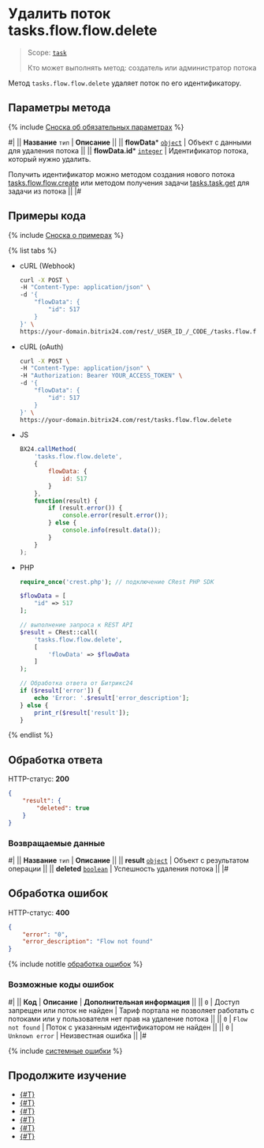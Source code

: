 # Удалить поток tasks.flow.flow.delete

> Scope: [`task`](../../scopes/permissions.md)
>
> Кто может выполнять метод: создатель или администратор потока

Метод `tasks.flow.flow.delete` удаляет поток по его идентификатору.

## Параметры метода

{% include [Сноска об обязательных параметрах](../../../_includes/required.md) %}

#|
|| **Название**
`тип` | **Описание** ||
|| **flowData*** 
[`object`](../../data-types.md) | Объект с данными для удаления потока ||
|| **flowData.id*** 
[`integer`](../../data-types.md) | Идентификатор потока, который нужно удалить. 

Получить идентификатор можно методом создания нового потока [tasks.flow.flow.create](./tasks-flow-flow-create.md) или методом получения задачи [tasks.task.get](../tasks-task-get.md) для задачи из потока ||
|#

## Примеры кода

{% include [Сноска о примерах](../../../_includes/examples.md) %}

{% list tabs %}

- cURL (Webhook)

    ```bash
    curl -X POST \
    -H "Content-Type: application/json" \
    -d '{
        "flowData": {
            "id": 517
        }
    }' \
    https://your-domain.bitrix24.com/rest/_USER_ID_/_CODE_/tasks.flow.flow.delete
    ```

- cURL (oAuth)

    ```bash
    curl -X POST \
    -H "Content-Type: application/json" \
    -H "Authorization: Bearer YOUR_ACCESS_TOKEN" \
    -d '{
        "flowData": {
            "id": 517
        }
    }' \
    https://your-domain.bitrix24.com/rest/tasks.flow.flow.delete
    ```

- JS

    ```js
    BX24.callMethod(
        'tasks.flow.flow.delete',
        {
            flowData: {
                id: 517
            }
        },
        function(result) {
            if (result.error()) {
                console.error(result.error());
            } else {
                console.info(result.data());
            }
        }
    );
    ```

- PHP

    ```php
    require_once('crest.php'); // подключение CRest PHP SDK

    $flowData = [
        "id" => 517
    ];

    // выполнение запроса к REST API
    $result = CRest::call(
        'tasks.flow.flow.delete',
        [
            'flowData' => $flowData
        ]
    );

    // Обработка ответа от Битрикс24
    if ($result['error']) {
        echo 'Error: '.$result['error_description'];
    } else {
        print_r($result['result']);
    }
    ```

{% endlist %}

## Обработка ответа

HTTP-статус: **200**

```json
{
    "result": {
        "deleted": true
    }
}
```

### Возвращаемые данные

#|
|| **Название**
`тип` | **Описание** ||
|| **result** 
[`object`](../../data-types.md) | Объект с результатом операции ||
|| **deleted** 
[`boolean`](../../data-types.md) | Успешность удаления потока ||
|#

## Обработка ошибок

HTTP-статус: **400**

```json
{
    "error": "0",
    "error_description": "Flow not found"
}
```

{% include notitle [обработка ошибок](../../../_includes/error-info.md) %}

### Возможные коды ошибок

#|
|| **Код** | **Описание** | **Дополнительная информация** ||
|| `0` | Доступ запрещен или поток не найден | Тариф портала не позволяет работать с потоками или у пользователя нет прав на удаление потока ||
|| `0` | `Flow not found` | Поток с указанным идентификатором не найден ||
|| `0` | `Unknown error` | Неизвестная ошибка ||
|#

{% include [системные ошибки](../../../_includes/system-errors.md) %}

## Продолжите изучение

- [{#T}](./tasks-flow-flow-create.md)
- [{#T}](./tasks-flow-flow-update.md)
- [{#T}](./tasks-flow-flow-get.md)
- [{#T}](./tasks-flow-flow-is-exists.md)
- [{#T}](./tasks-flow-flow-activate.md)
- [{#T}](./tasks-flow-flow-pin.md)